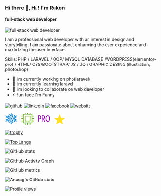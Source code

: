 ### Hi there 👋, Hi.! I'm Rukon
#### full-stack web developer
![full-stack web developer](https://t4.ftcdn.net/jpg/02/78/37/47/360_F_278374738_ypRn0utOVnebuhmpSrDiwkzFsdqEm0aa.jpg)

I am a professional web developer with an interest in design and storytelling. I am passionate about enhancing the user experience and
maximizing the user interface.

Skills: PHP  / LARAVEL / OOP/ MYSQL DATABASE /WORDPRESS(elementor-pro) / HTML/ CSS/BOOTSTRAP/ JS / JQ / GRAPHIC DESING (illustration, photoshop)

- 🔭 I’m currently working on php(laravel) 
- 🌱 I’m currently learning laravel 
- 👯 I’m looking to collaborate on web developer 
- ⚡ Fun fact: I'm Funny 


[<img src='https://cdn.jsdelivr.net/npm/simple-icons@3.0.1/icons/github.svg' alt='github' height='40'>](https://github.com/developerrukon)  [<img src='https://cdn.jsdelivr.net/npm/simple-icons@3.0.1/icons/linkedin.svg' alt='linkedin' height='40'>](https://www.linkedin.com/in/developer-rukon/)  [<img src='https://cdn.jsdelivr.net/npm/simple-icons@3.0.1/icons/facebook.svg' alt='facebook' height='40'>](https://www.facebook.com/webdeveloperrukon)  [<img src='https://cdn.jsdelivr.net/npm/simple-icons@3.0.1/icons/icloud.svg' alt='website' height='40'>](https://developerrukon.com/)  

<a href='https://archiveprogram.github.com/'><img src='https://raw.githubusercontent.com/acervenky/animated-github-badges/master/assets/acbadge.gif' width='40' height='40'></a> <a href='https://docs.github.com/en/developers'><img src='https://raw.githubusercontent.com/acervenky/animated-github-badges/master/assets/devbadge.gif' width='40' height='40'></a> <a href='https://github.com/pricing'><img src='https://raw.githubusercontent.com/acervenky/animated-github-badges/master/assets/pro.gif' width='40' height='40'></a> <a href='https://stars.github.com/'><img src='https://raw.githubusercontent.com/acervenky/animated-github-badges/master/assets/starbadge.gif' width='35' height='35'></a> 

[![trophy](https://github-profile-trophy.vercel.app/?username=developerrukon)](https://github.com/ryo-ma/github-profile-trophy)

[![Top Langs](https://github-readme-stats.vercel.app/api/top-langs/?username=developerrukon)](https://github.com/anuraghazra/github-readme-stats)

![GitHub stats](https://github-readme-stats.vercel.app/api?username=developerrukon&show_icons=true&count_private=true)  

![GitHub Activity Graph](https://activity-graph.herokuapp.com/graph?username=developerrukon)  

![GitHub metrics](https://metrics.lecoq.io/developerrukon)  

![Anurag's GitHub stats](https://github-readme-stats.vercel.app/api?username=anuraghazra&hide=contribs,prs)  

![Profile views](https://gpvc.arturio.dev/developerrukon)  
